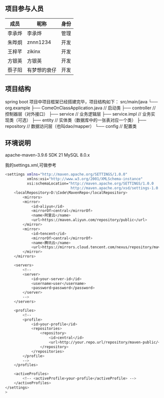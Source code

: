 
## 项目参与人员
|成员|昵称 | 身份|
|--|--|--|
| 李承烨 |李承烨 |管理|
| 朱晔炯 |znnn1234 |开发|
| 王梓芊|zikinx |开发|
| 方银英 |方银英|开发|
| 蔡子阳|有梦想的衰仔 |开发|

## 项目结构
spring boot 项目中项目框架已经搭建完毕，项目结构如下：
src/main/java
└── org.example
    ├── ComeOnClassApplication.java     // 启动类
    ├── controller                      // 控制器层（对外接口）
    ├── service                         // 业务逻辑层
    ├── service.impl                    // 业务实现类（可选）
    ├── entity                          // 实体类（数据库中的一张表对应一个类）
    ├── repository                      // 数据访问层（也叫dao/mapper）
    └── config                          // 配置类

## 环境说明
apache-maven-3.9.6
SDK 21
MySQL 8.0.x


我的settings.xml,可做参考

```bash
<settings xmlns="http://maven.apache.org/SETTINGS/1.0.0"
          xmlns:xsi="http://www.w3.org/2001/XMLSchema-instance"
          xsi:schemaLocation="http://maven.apache.org/SETTINGS/1.0.0
                              http://maven.apache.org/xsd/settings-1.0.0.xsd">
    <localRepository>D:\Code\MavenRepo</localRepository>
        <mirrors>
        <mirror>
            <id>aliyun</id>
            <mirrorOf>central</mirrorOf>
            <name>阿里云</name>
            <url>https://maven.aliyun.com/repository/public</url>
        </mirror>
        <mirror>
            <id>tencent</id>
            <mirrorOf>central</mirrorOf>
            <name>腾讯云</name>
            <url>https://mirrors.cloud.tencent.com/nexus/repository/maven-public/</url>
        </mirror>
    </mirrors>

    <servers>
        <!--
        <server>
            <id>your-server-id</id>
            <username>user</username>
            <password>password</password>
        </server>
        -->
    </servers>

    <profiles>
        <!--
        <profile>
            <id>your-profile</id>
            <repositories>
                <repository>
                    <id>central</id>
                    <url>http://your.repo.url/repository/maven-public/</url>
                </repository>
            </repositories>
        </profile>
        -->
    </profiles>

    <activeProfiles>
        <!-- <activeProfile>your-profile</activeProfile> -->
    </activeProfiles>
</settings>
> 
```




